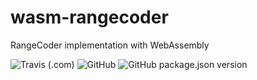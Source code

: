 # wasm-rangecoder

RangeCoder implementation with WebAssembly

![Travis (.com)](https://img.shields.io/travis/com/kei-g/wasm-rangecoder?style=plastic)
![GitHub](https://img.shields.io/github/license/kei-g/wasm-rangecoder?style=plastic)
![GitHub package.json version](https://img.shields.io/github/package-json/v/kei-g/wasm-rangecoder?style=plastic)
